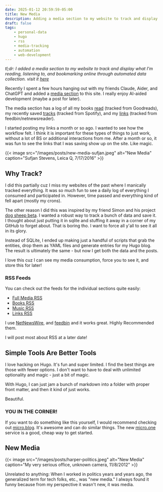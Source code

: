 ```yaml
---
date: 2025-01-12 20:59:59-05:00
title: New Media
description: Adding a media section to my website to track and display what I'm reading, listening to, and bookmarking online through automated data collection.
draft: false
tags:
    - personal-data
    - hugo
    - rss
    - media-tracking
    - automation
    - web-development
---
```


_tl;dr: I added a media section to my website to track and display what I'm reading, listening to, and bookmarking online through automated data collection. visit it [here](/media)_

Recently I spent a few hours hanging out with my friends Claude, Aider, and ChatGPT and added a [media section](/media) to this site. I really enjoy AI-aided development (maybe a post for later).

The media section has a log of all my books [read](/media/books) (tracked from Goodreads), my recently saved [tracks](/media/music) (tracked from Spotify), and my [links](/media/links) (tracked from feedbin/netnewsreader).

I started posting my links a month or so ago. I wanted to see how the workflow felt. I think it is important for these types of things to just work, without a lot of BS or additional interactions from me. After a month or so, it was fun to see the links that I was saving show up on the site. Like magic.

{{< image src="/images/posts/new-media-sufjan.jpeg" alt="New Media" caption="Sufjan Stevens, Leica Q, 7/17/2016" >}}

## Why Track?

I did this partially cuz I miss my websites of the past where I manically tracked everything. It was so much fun to see a daily log of everything I consumed and participated in. However, time passed and everything kind of fell apart (mostly my crons).

The other reason I did this was inspired by my friend Simon and his project [dog sheep beta](https://github.com/dogsheep/dogsheep-beta). I wanted a robust way to track a bunch of data and save it. I thought about just putting it in sqlite and stuffing it away in a corner of my GitHub to forget about. That is boring tho. I want to force all y'all to see it all in its glory.

Instead of SQLite, I ended up making just a handful of scripts that grab the entities, drop them as YAML files and generate entries for my Hugo blog. The result is ultimately the same - but now I get both the data and the posts.

I love this cuz I can see my media consumption, force you to see it, and store this for later!

### RSS Feeds

You can check out the feeds for the individual sections quite easily:

- [Full Media RSS](/media/index.xml)
- [Books RSS](/media/books/index.xml)
- [Music RSS](/media/music/index.xml)
- [Links RSS](/media/links/index.xml)

I use [NetNewsWire](https://netnewswire.com/), and [feedbin](https://feedbin.com) and it works great. Highly Recommended them.

I will post most about RSS at a later date!

## Simple Tools Are Better Tools

I love hacking on Hugo. It's fun and super limited. I find the best things are those with fewer options. I don't want to have to deal with unlimited optionality and magic - just a bit of magic.

With Hugo, I can just jam a bunch of markdown into a folder with proper front matter, and then it kind of just works.

Beautiful.

### YOU IN THE CORNER!

If you want to do something like this yourself, I would recommend checking out [micro.blog](https://micro.blog). It's awesome and can do similar things. The new [micro.one](https://micro.one) service is a good, cheap way to get started.

## New Media

{{< image src="/images/posts/harper-politics.jpeg" alt="New Media" caption="My very serious office, unknown camera, 11/8/2012" >}}

Unrelated to anything: When I worked in politics years and years ago, the generalized term for tech folks, etc., was "new media." I always found it funny because from my perspective it wasn't new, it was media.
